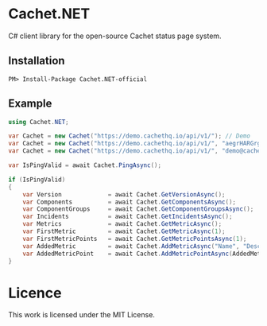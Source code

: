 # Cachet.NET
C# client library for the open-source Cachet status page system.

## Installation

    PM> Install-Package Cachet.NET-official

## Example

```csharp
using Cachet.NET;

var Cachet = new Cachet("https://demo.cachethq.io/api/v1/"); // Demo
var Cachet = new Cachet("https://demo.cachethq.io/api/v1/", "aegrHARGrgsfhryae"); // Token
var Cachet = new Cachet("https://demo.cachethq.io/api/v1/", "demo@cachethq.io", "password"); // Account

var IsPingValid = await Cachet.PingAsync();

if (IsPingValid)
{
	var Version             = await Cachet.GetVersionAsync();
	var Components          = await Cachet.GetComponentsAsync();
	var ComponentGroups     = await Cachet.GetComponentGroupsAsync();
	var Incidents           = await Cachet.GetIncidentsAsync();
	var Metrics             = await Cachet.GetMetricAsync();
	var FirstMetric         = await Cachet.GetMetricAsync(1);
	var FirstMetricPoints   = await Cachet.GetMetricPointsAsync(1);
	var AddedMetric         = await Cachet.AddMetricAsync("Name", "Description", "Suffix", 0, DisplayChart: true);
	var AddedMetricPoint    = await Cachet.AddMetricPointAsync(AddedMetric.Metric, new Random().Next(5000));
}
```

# Licence
This work is licensed under the MIT License.
